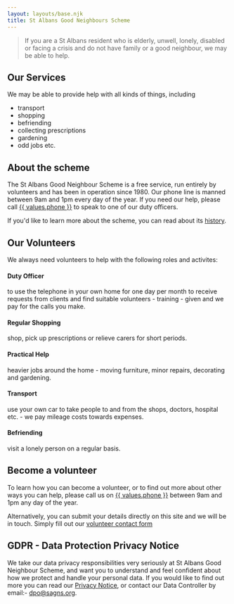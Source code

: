 ```yaml
---
layout: layouts/base.njk
title: St Albans Good Neighbours Scheme
---
```


> If you are a St Albans resident who is elderly, unwell, lonely, disabled or facing a crisis and do not have family or a good neighbour, we may be able to help.

## Our Services

We may be able to provide help with all kinds of things, including

- transport
- shopping
- befriending
- collecting prescriptions
- gardening
- odd jobs etc.

## About the scheme

The St Albans Good Neighbour Scheme is a free service, run entirely by volunteers and has been in operation since 1980. Our phone line is manned between 9am and 1pm every day of the year. If you need our help, please call <a href="tel:{{ values.phone }}">{{ values.phone }}</a> to speak to one of our duty officers.

If you'd like to learn more about the scheme, you can read about its [history](/history).



## Our Volunteers

We always need volunteers to help with the following roles and activites:

#### Duty Officer
to use the telephone in your own home for one day per month to receive requests from clients and find suitable volunteers - training - given and we pay for the calls you make.

#### Regular Shopping
shop, pick up prescriptions or relieve carers for short periods.

#### Practical Help
heavier jobs around the home - moving furniture, minor repairs, decorating and gardening.

#### Transport
use your own car to take people to and from the shops, doctors, hospital etc. - we pay mileage costs towards expenses.

#### Befriending
visit a lonely person on a regular basis.


## Become a volunteer

To learn how you can become a volunteer, or to find out more about other ways you can help, please call us on <a href="tel:{{ values.phone }}">{{ values.phone }}</a> between 9am and 1pm any day of the year.

Alternatively, you can submit your details directly on this site and we will be in touch. Simply fill out our [volunteer contact form](/contact#volunteer)



## GDPR - Data Protection Privacy Notice

We take our data privacy responsibilities very seriously at St Albans Good Neighbour Scheme, and want you to understand and feel confident about how we protect and handle your personal data. If you would like to find out more you can read our [Privacy Notice](/assets/gdpr_privacy_policy.pdf), or contact our Data Controller by email:- [dpo@sagns.org](mailto:dpo@sagns.org).





